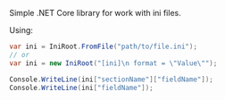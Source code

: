 Simple .NET Core library for work with ini files.


Using:
```c#
var ini = IniRoot.FromFile("path/to/file.ini");
// or
var ini = new IniRoot("[ini]\n format = \"Value\"");

Console.WriteLine(ini["sectionName"]["fieldName"]);
Console.WriteLine(ini["fieldName"]);
````